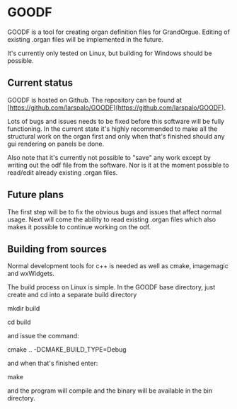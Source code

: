 # GOODF

GOODF is a tool for creating organ definition files for GrandOrgue. Editing of existing .organ files will be implemented in the future.

It's currently only tested on Linux, but building for Windows should be possible.

## Current status
GOODF is hosted on Github. The repository can be found at [https://github.com/larspalo/GOODF](https://github.com/larspalo/GOODF).

Lots of bugs and issues needs to be fixed before this software will be fully functioning. In the current state it's highly recommended to make all the structural work on the organ first and only when that's finished should any gui rendering on panels be done.

Also note that it's currently not possible to "save" any work except by writing out the odf file from the software. Nor is it at the moment possible to read/edit already existing .organ files.

## Future plans
The first step will be to fix the obvious bugs and issues that affect normal usage. Next will come the ability to read existing .organ files which also makes it possible to continue working on the odf.

## Building from sources
Normal development tools for c++ is needed as well as cmake, imagemagic and wxWidgets.

The build process on Linux is simple. In the GOODF base directory, just create and cd into a separate build directory

mkdir build

cd build

and issue the command:

cmake .. -DCMAKE_BUILD_TYPE=Debug

and when that's finished enter:

make

and the program will compile and the binary will be available in the bin directory.
